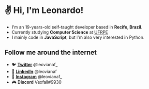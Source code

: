 # ✌ Hi, I'm Leonardo!

- I'm an 19-years-old self-taught developer based in **Recife, Brazil**.
- Currently studying **Computer Science** at [UFRPE](http://www.ufrpe.br/)
- I mainly code in **JavaScript**, but I'm also very interested in Python. 

## Follow me around the internet
- 🐦 **[Twitter](https://twitter.com/leovianaf_)** @leovianaf_
- 💼 **[LinkedIn](https://www.linkedin.com/in/leonardo-viana-filho/)** @leovianaf
- 📸 **[Instagram](https://www.instagram.com/leovianaf_/)** @leovianaf_
- 🎮 **Discord** Vexfall#9930
